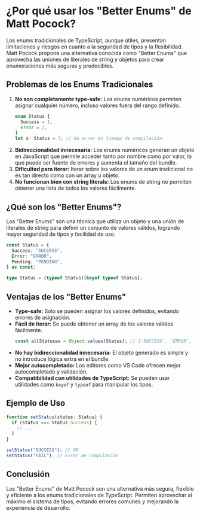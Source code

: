 # ¿Por qué usar los "Better Enums" de Matt Pocock?

Los enums tradicionales de TypeScript, aunque útiles, presentan limitaciones y riesgos en cuanto a la seguridad de tipos y la flexibilidad. Matt Pocock propone una alternativa conocida como "Better Enums" que aprovecha las uniones de literales de string y objetos para crear enumeraciones más seguras y predecibles.

## Problemas de los Enums Tradicionales

1. **No son completamente type-safe:** Los enums numéricos permiten asignar cualquier número, incluso valores fuera del rango definido.
   ```typescript
   enum Status {
     Success = 1,
     Error = 2,
   }
   let s: Status = 3; // No error en tiempo de compilación
   ```
2. **Bidireccionalidad innecesaria:** Los enums numéricos generan un objeto en JavaScript que permite acceder tanto por nombre como por valor, lo que puede ser fuente de errores y aumenta el tamaño del bundle.
3. **Dificultad para iterar:** Iterar sobre los valores de un enum tradicional no es tan directo como con un array u objeto.
4. **No funcionan bien con string literals:** Los enums de string no permiten obtener una lista de todos los valores fácilmente.

## ¿Qué son los "Better Enums"?

Los "Better Enums" son una técnica que utiliza un objeto y una unión de literales de string para definir un conjunto de valores válidos, logrando mayor seguridad de tipos y facilidad de uso.

```typescript
const Status = {
  Success: "SUCCESS",
  Error: "ERROR",
  Pending: "PENDING",
} as const;

type Status = (typeof Status)[keyof typeof Status];
```

## Ventajas de los "Better Enums"

- **Type-safe:** Solo se pueden asignar los valores definidos, evitando errores de asignación.
- **Fácil de iterar:** Se puede obtener un array de los valores válidos fácilmente.
  ```typescript
  const allStatuses = Object.values(Status); // ['SUCCESS', 'ERROR', 'PENDING']
  ```
- **No hay bidireccionalidad innecesaria:** El objeto generado es simple y no introduce lógica extra en el bundle.
- **Mejor autocompletado:** Los editores como VS Code ofrecen mejor autocompletado y validación.
- **Compatibilidad con utilidades de TypeScript:** Se pueden usar utilidades como `keyof` y `typeof` para manipular los tipos.

## Ejemplo de Uso

```typescript
function setStatus(status: Status) {
  if (status === Status.Success) {
    // ...
  }
}

setStatus("SUCCESS"); // OK
setStatus("FAIL"); // Error de compilación
```

## Conclusión

Los "Better Enums" de Matt Pocock son una alternativa más segura, flexible y eficiente a los enums tradicionales de TypeScript. Permiten aprovechar al máximo el sistema de tipos, evitando errores comunes y mejorando la experiencia de desarrollo.
